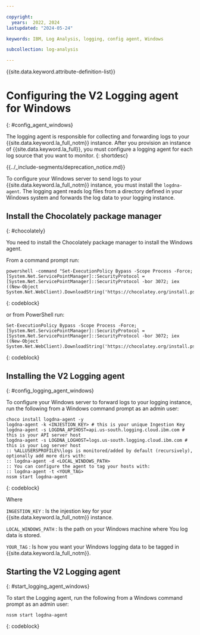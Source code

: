 ```yaml
---

copyright:
  years:  2022, 2024
lastupdated: "2024-05-24"

keywords: IBM, Log Analysis, logging, config agent, Windows

subcollection: log-analysis

---
```


{{site.data.keyword.attribute-definition-list}}

# Configuring the V2 Logging agent for Windows
{: #config_agent_windows}

The logging agent is responsible for collecting and forwarding logs to your {{site.data.keyword.la_full_notm}} instance. After you provision an instance of {{site.data.keyword.la_full}}, you must configure a logging agent for each log source that you want to monitor.
{: shortdesc}

<!-- common deprecation notice -->
{{../_include-segments/deprecation_notice.md}}

To configure your Windows server to send logs to your {{site.data.keyword.la_full_notm}} instance, you must install the `logdna-agent`. The logging agent reads log files from a directory defined in your Windows system and forwards the log data to your logging instance.

## Install the Chocolately package manager
{: #chocolately}

You need to install the Chocolately package manager to install the Windows agent.

From a command prompt run:

```text
powershell -command "Set-ExecutionPolicy Bypass -Scope Process -Force; [System.Net.ServicePointManager]::SecurityProtocol = [System.Net.ServicePointManager]::SecurityProtocol -bor 3072; iex ((New-Object System.Net.WebClient).DownloadString('https://chocolatey.org/install.ps1'))"
```
{: codeblock}

or from PowerShell run:

```text
Set-ExecutionPolicy Bypass -Scope Process -Force; [System.Net.ServicePointManager]::SecurityProtocol = [System.Net.ServicePointManager]::SecurityProtocol -bor 3072; iex ((New-Object System.Net.WebClient).DownloadString('https://chocolatey.org/install.ps1'))
```
{: codeblock}


## Installing the V2 Logging agent
{: #config_logging_agent_windows}

To configure your Windows server to forward logs to your logging instance, run the following from a Windows command prompt as an admin user:

```text
choco install logdna-agent -y
logdna-agent -k <INJESTION_KEY> # this is your unique Ingestion Key
logdna-agent -s LOGDNA_APIHOST=api.us-south.logging.cloud.ibm.com # this is your API server host
logdna-agent -s LOGDNA_LOGHOST=logs.us-south.logging.cloud.ibm.com # this is your Log server host
:: %ALLUSERSPROFILE%\logs is monitored/added by default (recursively), optionally add more dirs with:
:: logdna-agent -d <LOCAL_WINDOWS_PATH>
:: You can configure the agent to tag your hosts with:
:: logdna-agent -t <YOUR_TAG>
nssm start logdna-agent
```
{: codeblock}

Where

`INGESTION_KEY`
:   Is the injestion key for your {{site.data.keyword.la_full_notm}} instance.

`LOCAL_WINDOWS_PATH`
:   Is the path on your Windows machine where You log data is stored.

`YOUR_TAG`
:   Is how you want your Windows logging data to be tagged in {{site.data.keyword.la_full_notm}}.

## Starting the V2 Logging agent
{: #start_logging_agent_windows}

To start the Logging agent, run the following from a Windows command prompt as an admin user:

```text
nssm start logdna-agent
```
{: codeblock}
